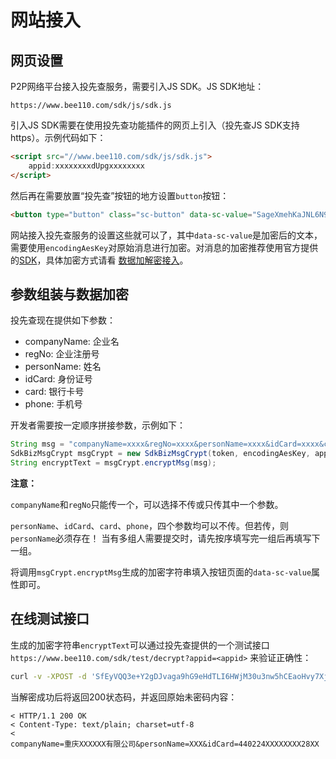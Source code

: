 # 网站接入

## 网页设置

P2P网络平台接入投先查服务，需要引入JS SDK。JS SDK地址：

```
https://www.bee110.com/sdk/js/sdk.js
```

引入JS SDK需要在使用投先查功能插件的网页上引入（投先查JS SDK支持https）。示例代码如下：

```html
<script src="//www.bee110.com/sdk/js/sdk.js">
    appid:xxxxxxxxdUpgxxxxxxxx
</script>
```

然后再在需要放置“投先查”按钮的地方设置`button`按钮：

```html
<button type="button" class="sc-button" data-sc-value="SageXmehKaJNL6N9ALcuVoMfMknJpfDvzWmaZp/4l/1GYRcup8YuiY57UU1lqsWr2IILN779HmjiClQdKxf5hJ9WR/CNl/qYsTEcph2Y4TTpj52oNEaEWf8R+bkKXyevE4dkL/WILoezLMF220IRMpZfDstBF+91jJmmQh63XoM=">投先查（重庆XXXXXX有限公司）</button>
```

网站接入投先查服务的设置这些就可以了，其中`data-sc-value`是加密后的文本，需要使用`encodingAesKey`对原始消息进行加密。对消息的加密推荐使用官方提供的[SDK](../dev/sdk.md)，具体加密方式请看 [数据加解密接入](../dev/encrypt.md)。

## 参数组装与数据加密

投先查现在提供如下参数：

- companyName: 企业名
- regNo: 企业注册号
- personName: 姓名
- idCard: 身份证号
- card: 银行卡号
- phone: 手机号

开发者需要按一定顺序拼接参数，示例如下：

```java
String msg = "companyName=xxxx&regNo=xxxx&personName=xxxx&idCard=xxxx&card=xxx&phone=xxxx&personName=xxxxx&phone=xxxx&card=xxxx";
SdkBizMsgCrypt msgCrypt = new SdkBizMsgCrypt(token, encodingAesKey, appid);
String encryptText = msgCrypt.encryptMsg(msg);
```

**注意：**

`companyName`和`regNo`只能传一个，可以选择不传或只传其中一个参数。

`personName`、`idCard`、`card`、`phone`，四个参数均可以不传。但若传，则`personName`必须存在！
当有多组人需要提交时，请先按序填写完一组后再填写下一组。

将调用`msgCrypt.encryptMsg`生成的加密字符串填入按钮页面的`data-sc-value`属性即可。

## 在线测试接口

生成的加密字符串`encryptText`可以通过投先查提供的一个测试接口 `https://www.bee110.com/sdk/test/decrypt?appid=<appid>` 来验证正确性：

```bash
curl -v -XPOST -d 'SfEyVQQ3e+Y2gDJvaga9hG9eHdTLI6HWjM30u3nw5hCEaoHvy7XjbR6m0tcoeMYXjRLplGWkOGTr0gwHDo6SkoOEZDBaoyP/ZrcsvhsJLOjHu7RBKi10IKMcqe22/wAmDmliiivwtWuFXcDAYblTfsCx6rlpkjkHCFaSnMd48fw=' "https://www.bee110.com/sdk/test/decrypt?appid=t5TK63TodUpgink1yg0o"
```

当解密成功后将返回200状态码，并返回原始未密码内容：

```
< HTTP/1.1 200 OK
< Content-Type: text/plain; charset=utf-8
< 
companyName=重庆XXXXXX有限公司&personName=XXX&idCard=440224XXXXXXXX28XX
```

